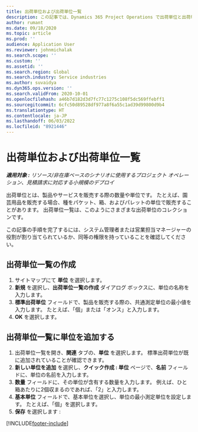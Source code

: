 ```yaml
---
title: 出荷単位および出荷単位一覧
description: この記事では、Dynamics 365 Project Operations で出荷単位と出荷単位一覧を作成する方法について説明します。
author: rumant
ms.date: 09/18/2020
ms.topic: article
ms.prod: ''
audience: Application User
ms.reviewer: johnmichalak
ms.search.scope: ''
ms.custom: ''
ms.assetid: ''
ms.search.region: Global
ms.search.industry: Service industries
ms.author: suvaidya
ms.dyn365.ops.version: ''
ms.search.validFrom: 2020-10-01
ms.openlocfilehash: a46b7d182d3d7fc77c1275c108f5dc569ffebff1
ms.sourcegitcommit: 6cfc50d89528df977a8f6a55c1ad39d99800d9b4
ms.translationtype: HT
ms.contentlocale: ja-JP
ms.lasthandoff: 06/03/2022
ms.locfileid: "8921446"
---
```

# <a name="units-and-unit-groups"></a>出荷単位および出荷単位一覧

_**適用対象 :** リソース/非在庫ベースのシナリオに使用するプロジェクト オペレーション、見積請求に対応する小規模のデプロイ_

出荷単位とは、製品やサービスを販売する際の数量や単位です。 たとえば、園芸用品を販売する場合、種をパケット、箱、およびパレットの単位で販売することがあります。 出荷単位一覧は、このようにさまざまな出荷単位のコレクションです。

この記事の手順を完了するには、システム管理者または営業担当マネージャーの役割が割り当てられているか、同等の権限を持っていることを確認してください。

## <a name="create-a-unit-group"></a>出荷単位一覧の作成

1. サイトマップにて **単位** を選択します。
2. **新規** を選択し、**出荷単位一覧の作成** ダイアログ ボックスに、単位の名称を入力します。
3. **標準出荷単位** フィールドで、製品を販売する際の、共通測定単位の最小値を入力します。 たとえば、「個」または「オンス」と入力します。
4. **OK** を選択します。

## <a name="add-units-to-a-unit-group"></a>出荷単位一覧に単位を追加する

1. 出荷単位一覧を開き、**関連** タブの、**単位** を選択します。 標準出荷単位が既に追加されていることが確認できます。
2. **新しい単位を追加** を選択し、**クイック作成 : 単位** ページで、**名前** フィールドに、単位の名前を入力します。
3. **数量** フィールドに、その単位が含有する数量を入力します。 例えば、ひと箱あたりに2個収まるのであれば、「2」と入力します。 
4. **基本単位** フィールドで、基本単位を選択し、単位の最小測定単位を設定します。 たとえば、「個」を選択します。
5. **保存** を選択します :


[!INCLUDE[footer-include](../includes/footer-banner.md)]